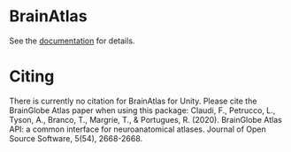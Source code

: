 # BrainAtlas

See the [documentation](https://virtualbrainlab.org/misc/brain_atlas.html) for details.

# Citing

There is currently no citation for BrainAtlas for Unity. Please cite the BrainGlobe Atlas paper when using this package: Claudi, F., Petrucco, L., Tyson, A., Branco, T., Margrie, T., & Portugues, R. (2020). BrainGlobe Atlas API: a common interface for neuroanatomical atlases. Journal of Open Source Software, 5(54), 2668-2668.